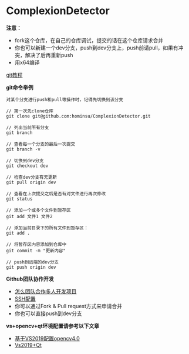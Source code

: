 # ComplexionDetector

**注意：**

- fork这个仓库，在自己的仓库调试，提交的话在这个仓库请求合并
- 你也可以新建一个dev分支，push到dev分支上，push前请pull，如果有冲突，解决了后再重新push
- 用x64编译

[git教程](https://www.runoob.com/git/git-tutorial.html)

**git命令举例**

```shell
对某个分支进行push和pull等操作时，记得先切换到该分支

// 第一次先clone仓库
git clone git@github.com:hominsu/ComplexionDetector.git

// 列出当前所有分支
git branch

// 查看每一个分支的最后一次提交
git branch -v

// 切换到dev分支
git checkout dev

// 检查dev分支有无更新
git pull origin dev

// 查看在上次提交之后是否有对文件进行再次修改
git status

// 添加一个或多个文件到暂存区
git add 文件1 文件2

// 添加当前目录下的所有文件到暂存区：
git add .

// 将暂存区内容添加到仓库中
git commit -m "更新内容"

// push到远端的dev分支
git push origin dev

```

**Github团队协作开发**

- [怎么团队合作多人开发项目](https://blog.csdn.net/dietime1943/article/details/81391835)
- [SSH配置](https://zhuanlan.zhihu.com/p/67814301)
- 你可以通过Fork & Pull request方式来申请合并
- 你也可以直接push到dev分支

**vs+opencv+qt环境配置请参考以下文章**

- [基于VS2019配置opencv4.0](https://blog.csdn.net/qq_26884501/article/details/90770131)
- [Vs2019+Qt](https://blog.csdn.net/gaocui883/article/details/103965341)

